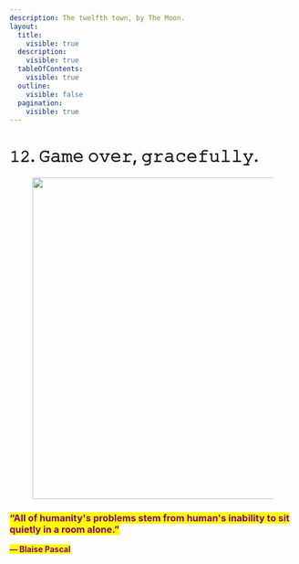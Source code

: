 ```yaml
---
description: The twelfth town, by The Moon.
layout:
  title:
    visible: true
  description:
    visible: true
  tableOfContents:
    visible: true
  outline:
    visible: false
  pagination:
    visible: true
---
```


# 𝟷𝟸. 𝙶𝚊𝚖𝚎 𝚘𝚟𝚎𝚛, 𝚐𝚛𝚊𝚌𝚎𝚏𝚞𝚕𝚕𝚢.

<figure><img src="../../../../../../../.gitbook/assets/pexels-btgl-♡-19830591.jpg" alt="" width="563"><figcaption></figcaption></figure>

### <mark style="color:purple;">“All of humanity's problems stem from human's inability to sit quietly in a room alone.”</mark>&#x20;

<mark style="color:purple;">**― Blaise Pascal**</mark>
